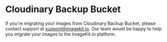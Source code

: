 # Cloudinary Backup Bucket

If you're migrating your images from Cloudinary Backup Bucket, please contact support at [support@imagekit.io](mailto:support@imagekit.io). Our team would be happy to help you migrate your images to the ImageKit.io platform.

